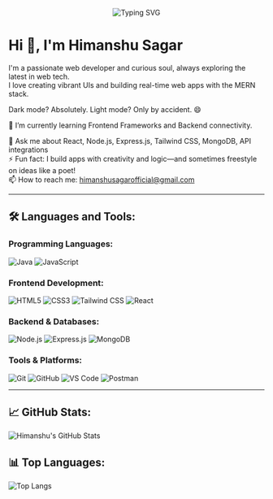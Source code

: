 
<p align="center">
  <img src="https://readme-typing-svg.demolab.com?font=Fira+Code&duration=3000&pause=1000&color=F70000&center=true&vCenter=true&multiline=true&width=435&height=60&lines=%E0%A4%A8%E0%A4%AE%E0%A4%B8%E0%A5%8D%E0%A4%A4%E0%A5%87+%F0%9F%99%8F;Hello+%F0%9F%91%8B;%D8%A7%D9%84%D8%B3%D9%84%D8%A7%D9%85+%D8%B9%D9%84%DB%8C%DA%A9%D9%85+%F0%9F%99%8F" alt="Typing SVG" />
</p>



# Hi 👋, I'm Himanshu Sagar  
I'm a passionate web developer and curious soul, always exploring the latest in web tech.  
I love creating vibrant UIs and building real-time web apps with the MERN stack.

Dark mode? Absolutely. Light mode? Only by accident. 😄

🌱 I’m currently learning Frontend Frameworks and Backend connectivity.  

💬 Ask me about React, Node.js, Express.js, Tailwind CSS, MongoDB, API integrations  
⚡ Fun fact: I build apps with creativity and logic—and sometimes freestyle on ideas like a poet!  
📫 How to reach me: himanshusagarofficial@gmail.com  

---

## 🛠️ Languages and Tools:

### Programming Languages:
![Java](https://img.shields.io/badge/Java-ED8B00?style=for-the-badge&logo=java&logoColor=white)
![JavaScript](https://img.shields.io/badge/JavaScript-F7DF1E?style=for-the-badge&logo=javascript&logoColor=black)

### Frontend Development:
![HTML5](https://img.shields.io/badge/HTML5-E34F26?style=for-the-badge&logo=html5&logoColor=white)
![CSS3](https://img.shields.io/badge/CSS3-1572B6?style=for-the-badge&logo=css3&logoColor=white)
![Tailwind CSS](https://img.shields.io/badge/TailwindCSS-06B6D4?style=for-the-badge&logo=tailwindcss&logoColor=white)
![React](https://img.shields.io/badge/React-20232A?style=for-the-badge&logo=react&logoColor=61DAFB)

### Backend & Databases:
![Node.js](https://img.shields.io/badge/Node.js-339933?style=for-the-badge&logo=nodedotjs&logoColor=white)
![Express.js](https://img.shields.io/badge/Express.js-000000?style=for-the-badge&logo=express&logoColor=white)
![MongoDB](https://img.shields.io/badge/MongoDB-47A248?style=for-the-badge&logo=mongodb&logoColor=white)

### Tools & Platforms:
![Git](https://img.shields.io/badge/Git-F05032?style=for-the-badge&logo=git&logoColor=white)
![GitHub](https://img.shields.io/badge/GitHub-181717?style=for-the-badge&logo=github&logoColor=white)
![VS Code](https://img.shields.io/badge/VSCode-007ACC?style=for-the-badge&logo=visualstudiocode&logoColor=white)
![Postman](https://img.shields.io/badge/Postman-FF6C37?style=for-the-badge&logo=postman&logoColor=white)

---

## 📈 GitHub Stats:

![Himanshu's GitHub Stats](https://github-readme-stats.vercel.app/api?username=himanshusagar&show_icons=true&theme=radical)

## 📊 Top Languages:

![Top Langs](https://github-readme-stats.vercel.app/api/top-langs/?username=himanshusagar&layout=compact&theme=radical)


